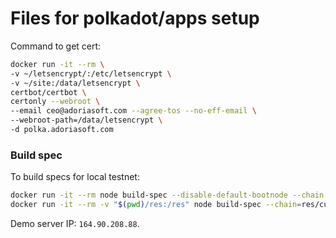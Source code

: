 # Files for polkadot/apps setup

Command to get cert:

```sh
docker run -it --rm \
-v ~/letsencrypt/:/etc/letsencrypt \
-v ~/site:/data/letsencrypt \
certbot/certbot \
certonly --webroot \
--email ceo@adoriasoft.com --agree-tos --no-eff-email \
--webroot-path=/data/letsencrypt \
-d polka.adoriasoft.com
```

### Build spec

To build specs for local testnet:

```sh
docker run -it --rm node build-spec --disable-default-bootnode --chain local > res/customSpec.json
docker run -it --rm -v "$(pwd)/res:/res" node build-spec --chain=res/customSpec.json --raw --disable-default-bootnode > res/customSpecRaw.json
```

Demo server IP: `164.90.208.88`.
